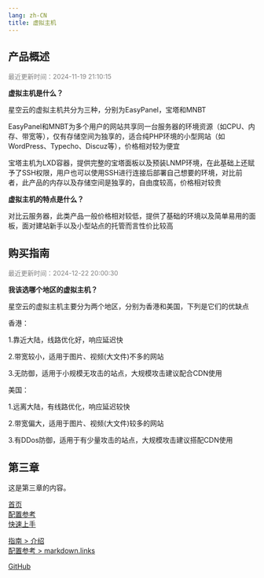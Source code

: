 ```yaml
---
lang: zh-CN
title: 虚拟主机
---
```

## 产品概述
<span style="color:gray; font-size:small;">最近更新时间：2024-11-19 21:10:15</span>

**虚拟主机是什么？**

星空云的虚拟主机共分为三种，分别为EasyPanel，宝塔和MNBT

EasyPanel和MNBT为多个用户的网站共享同一台服务器的环境资源（如CPU、内存、带宽等），仅有存储空间为独享的，适合纯PHP环境的小型网站（如WordPress、Typecho、Discuz等），价格相对较为便宜

宝塔主机为LXD容器，提供完整的宝塔面板以及预装LNMP环境，在此基础上还赋予了SSH权限，用户也可以使用SSH进行连接后部署自己想要的环境，对比前者，此产品的内存以及存储空间是独享的，自由度较高，价格相对较贵

**虚拟主机的特点是什么？**

对比云服务器，此类产品一般价格相对较低，提供了基础的环境以及简单易用的面板，面对建站新手以及小型站点的托管而言性价比较高

## 购买指南
<span style="color:gray; font-size:small;">最近更新时间：2024-12-22 20:00:30</span>

**我该选哪个地区的虚拟主机？**

星空云的虚拟主机主要分为两个地区，分别为香港和美国，下列是它们的优缺点

香港：

1.靠近大陆，线路优化好，响应延迟快

2.带宽较小，适用于图片、视频(大文件)不多的网站

3.无防御，适用于小规模无攻击的站点，大规模攻击建议配合CDN使用

美国：

1.远离大陆，有线路优化，响应延迟较快

2.带宽偏大，适用于图片、视频(大文件)较多的网站

3.有DDos防御，适用于有少量攻击的站点，大规模攻击建议搭配CDN使用


## 第三章

这是第三章的内容。

<!-- 相对路径 -->

[首页](../README.md)  
[配置参考](../reference/config.md)  
[快速上手](./getting-started.md)

<!-- 绝对路径 -->

[指南 > 介绍](/zh/guide/introduction.md)  
[配置参考 > markdown.links](/zh/reference/config.md#links)

<!-- URL -->

[GitHub](https://github.com)
